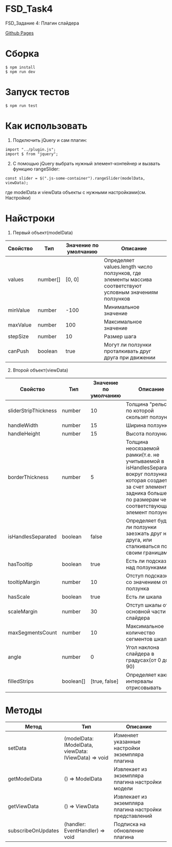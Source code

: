 # FSD_Task4
<p>FSD_Задание 4: Плагин слайдера</p>
<a href="https://grzdrz.github.io/FSD_Task4"><p>Github Pages</p></a>

# Сборка
```
$ npm install
$ npm run dev
```

# Запуск тестов
```
$ npm run test
```

# Как использовать
1) Подключить jQuery и сам плагин:
```
import "../plugin.js";
import $ from "jquery";
```
2) С помощью jQuery выбрать нужный элемент-контейнер и вызвать функцию rangeSlider:
```
const slider = $(".js-some-container").rangeSlider(modelData, viewData);
```
где modelData и viewData объекты с нужными настройками(см. Настройки)


# Найстроки
1) Первый объект(modelData)

| Свойство | Тип | Значение по умолчанию | Описание |
| --- | --- | --- | --- |
| values | number[] | [0, 0] | Определяет values.length число ползунков, где элементы массива соответствуют условным значениям ползунков |
| minValue | number | -100 | Минимальное значение |
| maxValue | number | 100 | Максимальное значение |
| stepSize | number | 10 | Размер шага |
| canPush | boolean | true | Могут ли ползунки проталкивать друг друга при движении |

2) Второй объект(viewData)

| Свойство | Тип | Значение по умолчанию | Описание |
| --- | --- | --- | --- |
| sliderStripThickness | number | 10 | Толщина "рельсы" по которой скользят ползунки |
| handleWidth | number | 15 | Ширина ползунка |
| handleHeight | number | 15 | Высота ползунка |
| borderThickness | number | 5 | Толщина неосязаемой рамки(т.е. не учитываемой в isHandlesSeparated) вокруг ползунка, которая создается за счет элемента-задника большего по размерам чем соответствующий элемент ползунка |
| isHandlesSeparated | boolean | false | Определяет будут ли ползунки заезжать друг на друга, или сталкиваться по своим границам |
| hasTooltip | boolean | true | Есть ли подсказки над ползунками |
| tooltipMargin | number | 10 | Отступ подсказки со значением от ползунка |
| hasScale | boolean | true | Есть ли шкала |
| scaleMargin | number | 30 | Отступ шкалы от основной части слайдера |
| maxSegmentsCount | number | 10 | Максимальное количество сегментов шкалы |
| angle | number | 0 | Угол наклона слайдера в градусах(от 0 до 90) |
| filledStrips | boolean[] | [true, false] | Определяет какие интервалы отрисовывать |


# Методы

| Метод | Тип | Описание |
| --- | --- | --- |
| setData | (modelData: IModelData, viewData: IViewData) => void | Изменяет указанные настройки экземпляра плагина |
| getModelData | () => ModelData | Извлекает из экземпляра плагина настройки модели |
| getViewData | () => ViewData | Извлекает из экземпляра плагина настройки представлений |
| subscribeOnUpdates | (handler: EventHandler) => void | Подписка на обновление плагина |